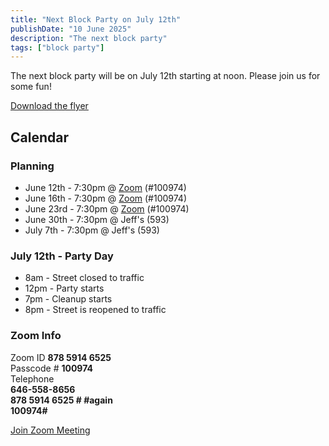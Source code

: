 ```yaml
---
title: "Next Block Party on July 12th"
publishDate: "10 June 2025"
description: "The next block party"
tags: ["block party"]
---
```


The next block party will be on July 12th starting at noon. Please join us for some fun!

[Download the flyer](/planning-flyer-2025.pdf)

## Calendar

### Planning

* June 12th - 7:30pm @ [Zoom](https://us05web.zoom.us/j/87859146525?pwd=100974) (#100974)
* June 16th - 7:30pm @ [Zoom](https://us05web.zoom.us/j/87859146525?pwd=100974) (#100974)
* June 23rd - 7:30pm @ [Zoom](https://us05web.zoom.us/j/87859146525?pwd=100974) (#100974)
* June 30th - 7:30pm @ Jeff's (593)
* July 7th  - 7:30pm @ Jeff's (593)

### July 12th - Party Day

* 8am  - Street closed to traffic
* 12pm - Party starts
* 7pm  - Cleanup starts
* 8pm  - Street is reopened to traffic

### Zoom Info

Zoom ID **878 5914 6525**<br>
Passcode # **100974**<br>
Telephone<br>
**646-558-8656**<br>
**878 5914 6525 # #again**<br>
**100974#**

[Join Zoom Meeting](https://us05web.zoom.us/j/87859146525?pwd=100974)


